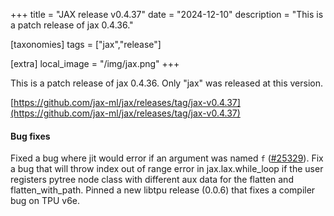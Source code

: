 +++
title = "JAX release v0.4.37"
date = "2024-12-10"
description = "This is a patch release of jax 0.4.36."

[taxonomies]
tags = ["jax","release"]

[extra]
local_image = "/img/jax.png"
+++

This is a patch release of jax 0.4.36. Only "jax" was released at this version.

[https://github.com/jax-ml/jax/releases/tag/jax-v0.4.37](https://github.com/jax-ml/jax/releases/tag/jax-v0.4.37)  

#### Bug fixes  
Fixed a bug where jit would error if an argument was named `f` ([#25329](https://github.com/jax-ml/jax/issues/25329)).
Fix a bug that will throw index out of range error in
jax.lax.while_loop if the user registers pytree node class with
different aux data for the flatten and flatten_with_path.
Pinned a new libtpu release (0.0.6) that fixes a compiler bug on TPU v6e.


